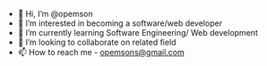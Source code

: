 - 👋 Hi, I’m @opemson
- 👀 I’m interested in becoming a software/web developer
- 🌱 I’m currently learning Software Engineering/ Web development
- 💞️ I’m looking to collaborate on related field
- 📫 How to reach me - opemsons@gmail.com

<!---
opemson/opemson is a ✨ special ✨ repository because its `README.md` (this file) appears on your GitHub profile.
You can click the Preview link to take a look at your changes.
--->
